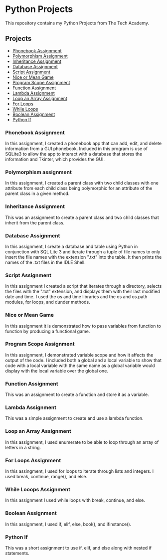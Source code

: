 # Python Projects
This repository contains my Python Projects from The Tech Academy.

## Projects
* [Phonebook Assignment](https://github.com/Michaelar1/Python_Projects/tree/main/Phonebook_Assignment)
* [Polymorphism Assignment](https://github.com/Michaelar1/Python_Projects/blob/main/Polymorphism_Assignment.py)
* [Inheritance Assignment](https://github.com/Michaelar1/Python_Projects/blob/main/Inheritance_Assignment.py)
* [Database Assignment](https://github.com/Michaelar1/Python_Projects/tree/main/db_Assignment)
* [Script Assignment](https://github.com/Michaelar1/Python_Projects/tree/main/Script_Assignment)
* [Nice or Mean Game](https://github.com/Michaelar1/Python_Projects/blob/main/nice_or_mean.py)
* [Program Scope Assignment](https://github.com/Michaelar1/Python_Projects/blob/main/programScope.py)
* [Function Assignment](https://github.com/Michaelar1/Python_Projects/blob/main/Function_Assignment.py)
* [Lambda Assignment](https://github.com/Michaelar1/Python_Projects/blob/main/lambda.py)
* [Loop an Array Assignment](https://github.com/Michaelar1/Python_Projects/blob/main/Loop_An_Array.py)
* [For Loops](https://github.com/Michaelar1/Python_Projects/commit/9068bc68b3a33ad3fd0ff9bf9db7326e36630f52)
* [While Loops](https://github.com/Michaelar1/Python_Projects/commit/0e70a673f6c808bac80e581ac9f46454c3f83b40)
* [Boolean Assignment](https://github.com/Michaelar1/Python_Projects/commit/4b50514bc76b540200f6d4a28e48a90ef4e376fc)
* [Python If](https://github.com/Michaelar1/Python_Projects/commit/43d44ec30ce12ea6b7ba3eed95700b91017b79ae)

### Phonebook Assignment
  In this assignment, I created a phonebook app that can add, edit, and delete information from a GUI phonebook. Included in this program is use of SQLite3 to allow the app to interact with a database that stores the information and Tkinter, which provides the GUI.

### Polymorphism assignment
  In this assignment, I created a parent class with two child classes with one attribute from each child class being polymorphic for an attribute of the parent class in a given method.

### Inheritance Assignment
  This was an assignment to create a parent class and two child classes that inherit from the parent class.

### Database Assignment
  In this assignment, I create a database and table using Python in conjunction with SQL Lite 3 and iterate through a tuple of file names to only insert the file names with the extension ".txt" into the table. It then prints the names of the .txt files in the IDLE Shell.

### Script Assignment
  In this assignment I created a script that iterates through a directory, selects the files with the ".txt" extension, and displays them with their last modified date and time. I used the os and time libraries and the os and os.path modules, for loops, and dunder methods.

### Nice or Mean Game
  In this assignment it is demonstrated how to pass variables from function to function by producing a functional game.

### Program Scope Assignment
  In this assignment, I demonstrated variable scope and how it affects the output of the code. I included both a global and a local variable to show that code with a local variable with the same name as a global variable would display with the local variable over the global one.

### Function Assignment
  This was an assignment to create a function and store it as a variable.

### Lambda Assignment
  This was a simple assignment to create and use a lambda function.

### Loop an Array Assignment
  In this assignment, I used enumerate to be able to loop through an array of letters in a string.

### For Loops Assignment
  In this assingment, I used for loops to iterate through lists and integers. I used break, continue, range(), and else.

### While Looops Assignment
  In this assignment I used while loops with break, continue, and else.

### Boolean Assignment
  In this assignment, I used if, elif, else, bool(), and ifinstance().

### Python If
  This was a short assignment to use if, elif, and else along with nested if statements.

